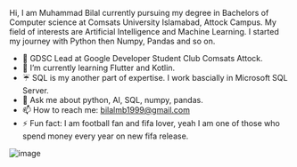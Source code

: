 
Hi, I am Muhammad Bilal currently pursuing my degree in Bachelors of Computer science at Comsats University Islamabad, Attock Campus. My field of interests are Artificial Intelligence and Machine Learning.
I started my journey with Python then Numpy, Pandas and so on. 

- 🔭 GDSC Lead at Google Developer Student Club Comsats Attock.
- 🌱 I’m currently learning Flutter and Kotlin. 
- ☔ SQL is my another part of expertise. I work bascially in Microsoft SQL Server.  
- 💬 Ask me about python, AI, SQL, numpy, pandas. 
- 📫 How to reach me: bilalmb1999@gmail.com
- ⚡ Fun fact: I am football fan and fifa lover, yeah I am one of those who spend money every year on new fifa release. 
                                                                                                                            

![image](https://user-images.githubusercontent.com/69968468/119171099-8e89b580-ba7d-11eb-9163-0719b5f38793.png)

